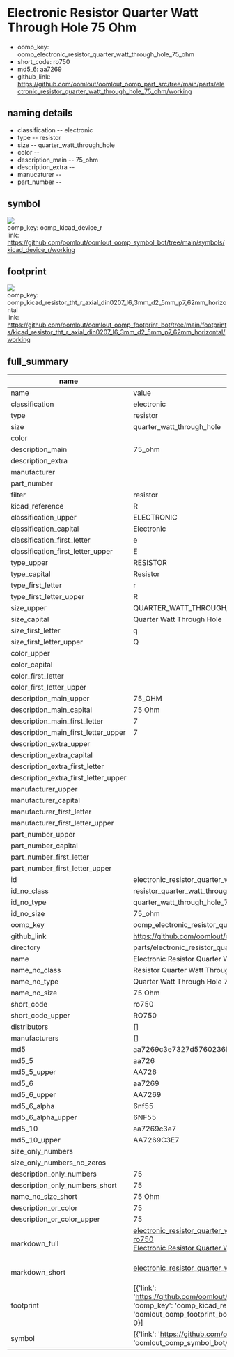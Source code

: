 # Electronic Resistor Quarter Watt Through Hole 75 Ohm

  
* oomp_key: oomp_electronic_resistor_quarter_watt_through_hole_75_ohm 
* short_code: ro750
* md5_6: aa7269  
* github_link: https://github.com/oomlout/oomlout_oomp_part_src/tree/main/parts/electronic_resistor_quarter_watt_through_hole_75_ohm/working  
## naming details
* classification -- electronic
* type -- resistor
* size -- quarter_watt_through_hole
* color -- 
* description_main -- 75_ohm
* description_extra -- 
* manucaturer -- 
* part_number -- 



## symbol

![](symbol/{index}/working/working_600.png)  
oomp_key: oomp_kicad_device_r  
link: https://github.com/oomlout/oomlout_oomp_symbol_bot/tree/main/symbols/kicad_device_r/working  

## footprint

![](footprint/{index}/working/working_600.png)  
oomp_key: oomp_kicad_resistor_tht_r_axial_din0207_l6_3mm_d2_5mm_p7_62mm_horizontal  
link: https://github.com/oomlout/oomlout_oomp_footprint_bot/tree/main/footprints/kicad_resistor_tht_r_axial_din0207_l6_3mm_d2_5mm_p7_62mm_horizontal/working  

## full_summary
| name | value | 
| --- | --- | 
| name | value | 
| classification | electronic | 
| type | resistor | 
| size | quarter_watt_through_hole | 
| color |  | 
| description_main | 75_ohm | 
| description_extra |  | 
| manufacturer |  | 
| part_number |  | 
| filter | resistor | 
| kicad_reference | R | 
| classification_upper | ELECTRONIC | 
| classification_capital | Electronic | 
| classification_first_letter | e | 
| classification_first_letter_upper | E | 
| type_upper | RESISTOR | 
| type_capital | Resistor | 
| type_first_letter | r | 
| type_first_letter_upper | R | 
| size_upper | QUARTER_WATT_THROUGH_HOLE | 
| size_capital | Quarter Watt Through Hole | 
| size_first_letter | q | 
| size_first_letter_upper | Q | 
| color_upper |  | 
| color_capital |  | 
| color_first_letter |  | 
| color_first_letter_upper |  | 
| description_main_upper | 75_OHM | 
| description_main_capital | 75 Ohm | 
| description_main_first_letter | 7 | 
| description_main_first_letter_upper | 7 | 
| description_extra_upper |  | 
| description_extra_capital |  | 
| description_extra_first_letter |  | 
| description_extra_first_letter_upper |  | 
| manufacturer_upper |  | 
| manufacturer_capital |  | 
| manufacturer_first_letter |  | 
| manufacturer_first_letter_upper |  | 
| part_number_upper |  | 
| part_number_capital |  | 
| part_number_first_letter |  | 
| part_number_first_letter_upper |  | 
| id | electronic_resistor_quarter_watt_through_hole_75_ohm | 
| id_no_class | resistor_quarter_watt_through_hole_75_ohm | 
| id_no_type | quarter_watt_through_hole_75_ohm | 
| id_no_size | 75_ohm | 
| oomp_key | oomp_electronic_resistor_quarter_watt_through_hole_75_ohm | 
| github_link | https://github.com/oomlout/oomlout_oomp_part_src/tree/main/parts/electronic_resistor_quarter_watt_through_hole_75_ohm/working | 
| directory | parts/electronic_resistor_quarter_watt_through_hole_75_ohm | 
| name | Electronic Resistor Quarter Watt Through Hole 75 Ohm | 
| name_no_class | Resistor Quarter Watt Through Hole 75 Ohm | 
| name_no_type | Quarter Watt Through Hole 75 Ohm | 
| name_no_size | 75 Ohm | 
| short_code | ro750 | 
| short_code_upper | RO750 | 
| distributors | [] | 
| manufacturers | [] | 
| md5 | aa7269c3e7327d5760236b97129be83f | 
| md5_5 | aa726 | 
| md5_5_upper | AA726 | 
| md5_6 | aa7269 | 
| md5_6_upper | AA7269 | 
| md5_6_alpha | 6nf55 | 
| md5_6_alpha_upper | 6NF55 | 
| md5_10 | aa7269c3e7 | 
| md5_10_upper | AA7269C3E7 | 
| size_only_numbers |  | 
| size_only_numbers_no_zeros |  | 
| description_only_numbers | 75 | 
| description_only_numbers_short | 75 | 
| name_no_size_short | 75 Ohm | 
| description_or_color | 75 | 
| description_or_color_upper | 75 | 
| markdown_full | [electronic_resistor_quarter_watt_through_hole_75_ohm](https://github.com/oomlout/oomlout_oomp_part_src/tree/main/parts/electronic_resistor_quarter_watt_through_hole_75_ohm/working)<br>[ro750](https://github.com/oomlout/oomlout_oomp_part_src/tree/main/parts/electronic_resistor_quarter_watt_through_hole_75_ohm/working)<br>[Electronic Resistor Quarter Watt Through Hole 75 Ohm](https://github.com/oomlout/oomlout_oomp_part_src/tree/main/parts/electronic_resistor_quarter_watt_through_hole_75_ohm/working)<br><br> | 
| markdown_short | [electronic_resistor_quarter_watt_through_hole_75_ohm](https://github.com/oomlout/oomlout_oomp_part_src/tree/main/parts/electronic_resistor_quarter_watt_through_hole_75_ohm/working)<br><br> | 
| footprint | [{'link': 'https://github.com/oomlout/oomlout_oomp_footprint_bot/tree/main/foootprntss/kicad_resistor_tht_r_axial_din0207_l6_3mm_d2_5mm_p7_62mm_horizontal', 'oomp_key': 'oomp_kicad_resistor_tht_r_axial_din0207_l6_3mm_d2_5mm_p7_62mm_horizontal', 'directory': 'oomlout_oomp_footprint_bot/footprints/kicad_resistor_tht_r_axial_din0207_l6_3mm_d2_5mm_p7_62mm_horizontal//working/working.kicad_mod', 'index': 0}] | 
| symbol | [{'link': 'https://github.com/oomlout/oomlout_oomp_symbol_bot/tree/main/symbols/kicad_device_r', 'oomp_key': 'oomp_kicad_device_r', 'directory': 'oomlout_oomp_symbol_bot/symbols/kicad_device_r//working/working.kicad_sym', 'index': 0}] | 
